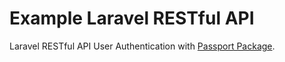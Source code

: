# Example Laravel RESTful API
 Laravel RESTful API User Authentication with <a href="https://packagist.org/packages/laravel/passport" target="_blank"> Passport Package</a>.
